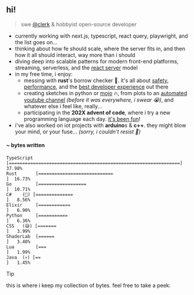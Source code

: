 ## hi!

> swe [@clerk](https://clerk.com/) & hobbyist open-source developer

- currently working with next.js, typescript, react query, playwright, and the list goes on...
- thinking about how fe should scale, where the server fits in, and then how it all should interact, way more than i should
- diving deep into scalable patterns for modern front-end platforms, streaming, serverless, and the [react server](https://github.com/rafaelrcamargo/r19) model
- in my free time, i enjoy:
  - messing with **rust**'s borrow checker 👀. it's all about [safety](https://github.com/rafaelrcamargo/cout), [performance](https://github.com/rafaelrcamargo/quix), and the [best developer experience](https://github.com/rafaelrcamargo/ds) out there
  - creating sketches in python or [mojo](https://github.com/rafaelrcamargo/aoc/tree/main/2022/06_mojo) 🔥, from plots to an [automated youtube channel](https://www.youtube.com/@trendinggoesbrrr) _(before it was everywhere, i swear 😭)_, and whatever else i feel like, really...
  - participating in the **202X advent of code**, where i try a new programming language each day. [it's been fun](https://github.com/rafaelrcamargo/aoc)!
- i've also worked on iot projects with **arduino**s & **c++**. they might blow your mind, or your fuse... _(sorry, i couldn't resist 👀)_

#### ~ bytes written

```
TypeScript [================================================================]  37.98%
Rust       [============================                                    ]  16.73%
Go         [==================                                              ]  10.71%
C#    (👾) [==============                                                  ]   8.56%
Elixir     [============                                                    ]   6.90%
Python     [===========                                                     ]   6.36%
CSS   (😅) [=======                                                         ]   3.99%
ShaderLab  [======                                                          ]   3.40%
Lua        [===                                                             ]   1.99%
Java  (💀) [==                                                              ]   1.45%
```

> [!TIP]
>
> this is where i keep my collection of bytes. feel free to take a peek:
